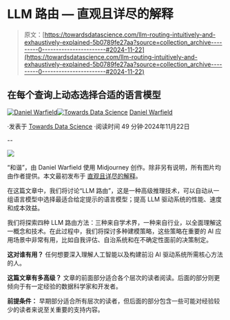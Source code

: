 # LLM 路由 — 直观且详尽的解释

> 原文：[https://towardsdatascience.com/llm-routing-intuitively-and-exhaustively-explained-5b0789fe27aa?source=collection_archive---------0-----------------------#2024-11-22](https://towardsdatascience.com/llm-routing-intuitively-and-exhaustively-explained-5b0789fe27aa?source=collection_archive---------0-----------------------#2024-11-22)

## 在每个查询上动态选择合适的语言模型

[](https://medium.com/@danielwarfield1?source=post_page---byline--5b0789fe27aa--------------------------------)[![Daniel Warfield](../Images/c1c8b4dd514f6813e08e401401324bca.png)](https://medium.com/@danielwarfield1?source=post_page---byline--5b0789fe27aa--------------------------------)[](https://towardsdatascience.com/?source=post_page---byline--5b0789fe27aa--------------------------------)[![Towards Data Science](../Images/a6ff2676ffcc0c7aad8aaf1d79379785.png)](https://towardsdatascience.com/?source=post_page---byline--5b0789fe27aa--------------------------------) [Daniel Warfield](https://medium.com/@danielwarfield1?source=post_page---byline--5b0789fe27aa--------------------------------)

·发表于 [Towards Data Science](https://towardsdatascience.com/?source=post_page---byline--5b0789fe27aa--------------------------------) ·阅读时间 49 分钟·2024年11月22日

--

![](../Images/f2a70c84e7930d40d1b4dcfeca757f73.png)

“和谐”，由 Daniel Warfield 使用 Midjourney 创作。除非另有说明，所有图片均由作者提供。本文最初发布于 [直观且详尽的解释](https://iaee.substack.com/)。

在这篇文章中，我们将讨论“LLM 路由”，这是一种高级推理技术，可以自动从一组语言模型中选择最适合给定提示的语言模型；提高 LLM 驱动系统的性能、速度和成本效益。

我们将探索四种 LLM 路由方法：三种来自学术界，一种来自行业，以全面理解这一概念和技术。在此过程中，我们将探讨多种建模策略，这些策略在重要的 AI 应用场景中非常有用，比如自我评估、自治系统和在不确定性面前的决策制定。

**这对谁有用？** 任何想要深入理解人工智能以及构建前沿 AI 驱动系统所需核心方法的人。

**这篇文章有多高级？** 文章的前面部分适合各个层次的读者阅读。后面的部分则更倾向于有一定经验的数据科学家和开发者。

**前提条件：** 早期部分适合所有层次的读者，但后面的部分包含一些可能对经验较少的读者来说至关重要的支持内容。
